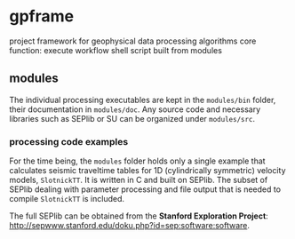 # gpframe
project framework for geophysical data processing algorithms
core function: execute workflow shell script built from modules

## modules
The individual processing executables are kept in the `modules/bin` folder,
their documentation in `modules/doc`.  Any source code and necessary libraries
such as SEPlib or SU can be organized under `modules/src`.

### processing code examples
For the time being, the `modules` folder holds only a single example that
calculates seismic traveltime tables for 1D (cylindrically symmetric)
velocity models, `SlotnickTT`.  It is written in C and built on SEPlib.  The
subset of SEPlib dealing with parameter processing and file output that is
needed to compile `SlotnickTT` is included.

The full SEPlib can be obtained from the **Stanford Exploration Project**: http://sepwww.stanford.edu/doku.php?id=sep:software:software.
